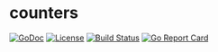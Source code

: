 # counters
[![GoDoc](http://img.shields.io/badge/godoc-reference-blue.svg)](https://godoc.org/github.com/crazygreenpenguin/counters)
[![License](http://img.shields.io/badge/license-mit-blue.svg)](https://raw.githubusercontent.com/crazygreenpenguin/graphite/master/LICENSE)
[![Build Status](https://travis-ci.org/crazygreenpenguin/counters.svg?branch=master)](https://travis-ci.org/crazygreenpenguin/counters)
[![Go Report Card](https://goreportcard.com/badge/github.com/crazygreenpenguin/counters)](https://goreportcard.com/report/github.com/crazygreenpenguin/counters)
